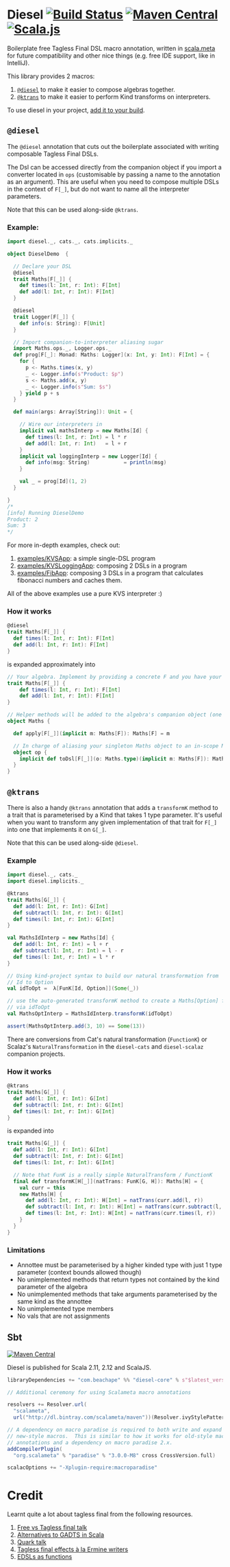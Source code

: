 # Diesel [![Build Status](https://travis-ci.org/lloydmeta/diesel.svg?branch=master)](https://travis-ci.org/lloydmeta/diesel) [![Maven Central](https://maven-badges.herokuapp.com/maven-central/com.beachape/diesel-core_2.11/badge.svg)](https://maven-badges.herokuapp.com/maven-central/com.beachape/diesel-core_2.11) [![Scala.js](https://www.scala-js.org/assets/badges/scalajs-0.6.15.svg)](https://www.scala-js.org)

Boilerplate free Tagless Final DSL macro annotation, written in [scala.meta](http://scalameta.org/) for future compatibility and other nice things (e.g. free IDE support, like in IntelliJ).

This library provides 2 macros:

  1. [`@diesel`](#diesel) to make it easier to compose algebras together.
  2. [`@ktrans`](#ktrans) to make it easier to perform Kind transforms on interpreters.
  
To use diesel in your project, [add it to your build](#sbt). 

## `@diesel`

The `@diesel` annotation that cuts out the boilerplate associated with writing composable Tagless Final DSLs.

The Dsl can be accessed directly from the companion object if you import a converter located in `ops`
(customisable by passing a name to the annotation as an argument). This are useful when you need to compose multiple DSLs in the context of `F[_]`, but do not want to name all the interpreter parameters.

Note that this can be used along-side `@ktrans`.

### Example:

```scala
import diesel._, cats._, cats.implicits._

object DieselDemo  {

  // Declare your DSL
  @diesel
  trait Maths[F[_]] {
    def times(l: Int, r: Int): F[Int]
    def add(l: Int, r: Int): F[Int]
  }

  @diesel
  trait Logger[F[_]] {
    def info(s: String): F[Unit]
  }

  // Import companion-to-interpreter aliasing sugar
  import Maths.ops._, Logger.ops._
  def prog[F[_]: Monad: Maths: Logger](x: Int, y: Int): F[Int] = {
    for {
      p <- Maths.times(x, y)
      _ <- Logger.info(s"Product: $p")
      s <- Maths.add(x, y)
      _ <- Logger.info(s"Sum: $s")
    } yield p + s
  }

  def main(args: Array[String]): Unit = {

    // Wire our interpreters in
    implicit val mathsInterp = new Maths[Id] {
      def times(l: Int, r: Int) = l * r
      def add(l: Int, r: Int)   = l + r
    }
    implicit val loggingInterp = new Logger[Id] {
      def info(msg: String)           = println(msg)
    }

    val _ = prog[Id](1, 2)
  }

}
/*
[info] Running DieselDemo
Product: 2
Sum: 3
*/
```

For more in-depth examples, check out:

  1. [examples/KVSApp](https://github.com/lloydmeta/diesel/blob/master/examples/src/main/scala/KVSApp.scala): a simple single-DSL program
  2. [examples/KVSLoggingApp](https://github.com/lloydmeta/diesel/blob/master/examples/src/main/scala/KVSLoggingApp.scala): composing 2 DSLs in a program
  3. [examples/FibApp](https://github.com/lloydmeta/diesel/blob/master/examples/src/main/scala/FibApp.scala): composing 3 DSLs in a program that calculates fibonacci numbers and caches them.

All of the above examples use a pure KVS interpreter :)

### How it works

```scala
@diesel
trait Maths[F[_]] {
  def times(l: Int, r: Int): F[Int]
  def add(l: Int, r: Int): F[Int]
}
```

is expanded approximately into

```scala
// Your algebra. Implement by providing a concrete F and you have your interpreter
trait Maths[F[_]] {
    def times(l: Int, r: Int): F[Int]
    def add(l: Int, r: Int): F[Int]
}

// Helper methods will be added to the algebra's companion object (one will be created if there isn't one yet)
object Maths {

  def apply[F[_]](implicit m: Maths[F]): Maths[F] = m

  // In charge of aliasing your singleton Maths object to an in-scope Maths[F] :)
  object op {
    implicit def toDsl[F[_]](o: Maths.type)(implicit m: Maths[F]): Maths[F] = m
  }
}

```


## `@ktrans`

There is also a handy `@ktrans` annotation that adds a `transformK` method to a trait that is parameterised by a Kind that
takes 1 type parameter. It's useful when you want to transform any given implementation of that trait for `F[_]` into one
 that implements it on `G[_]`.
 
Note that this can be used along-side `@diesel`.

### Example

```scala
import diesel._, cats._
import diesel.implicits._

@ktrans
trait Maths[G[_]] {
  def add(l: Int, r: Int): G[Int]
  def subtract(l: Int, r: Int): G[Int]
  def times(l: Int, r: Int): G[Int]
}

val MathsIdInterp = new Maths[Id] {
  def add(l: Int, r: Int) = l + r
  def subtract(l: Int, r: Int) = l - r
  def times(l: Int, r: Int) = l * r
}

// Using kind-project syntax to build our natural transformation from
// Id to Option
val idToOpt =  λ[FunK[Id, Option]](Some(_))

// use the auto-generated transformK method to create a Maths[Option] from Maths[Id]
// via idToOpt
val MathsOptInterp = MathsIdInterp.transformK(idToOpt)

assert(MathsOptInterp.add(3, 10) == Some(13))
```

There are conversions from Cat's natural transformation (`FunctionK`) or Scalaz's `NaturalTransformation` in the
`diesel-cats` and `diesel-scalaz` companion projects.

### How it works

```scala
@ktrans
trait Maths[G[_]] {
  def add(l: Int, r: Int): G[Int]
  def subtract(l: Int, r: Int): G[Int]
  def times(l: Int, r: Int): G[Int]
}
```

is expanded into

```scala
trait Maths[G[_]] {
  def add(l: Int, r: Int): G[Int]
  def subtract(l: Int, r: Int): G[Int]
  def times(l: Int, r: Int): G[Int]

  // Note that FunK is a really simple NaturalTransform / FunctionK
  final def transformK[H[_]](natTrans: FunK[G, H]): Maths[H] = {
    val curr = this
    new Maths[H] {
      def add(l: Int, r: Int): H[Int] = natTrans(curr.add(l, r))
      def subtract(l: Int, r: Int): H[Int] = natTrans(curr.subtract(l, r))
      def times(l: Int, r: Int): H[Int] = natTrans(curr.times(l, r))
    }
  }
}
```

### Limitations

  - Annottee must be parameterised by a higher kinded type with just 1 type parameter (context bounds allowed though)
  - No unimplemented methods that return types not contained by the kind parameter of the algebra
  - No unimplemented methods that take arguments parameterised by the same kind as the annottee
  - No unimplemented type members
  - No vals that are not assignments

## Sbt

[![Maven Central](https://maven-badges.herokuapp.com/maven-central/com.beachape/diesel-core_2.11/badge.svg)](https://maven-badges.herokuapp.com/maven-central/com.beachape/diesel-core_2.11)

Diesel is published for Scala 2.11, 2.12 and ScalaJS.

```scala
libraryDependencies += "com.beachape" %% "diesel-core" % s"$latest_version" % Compile

// Additional ceremony for using Scalameta macro annotations

resolvers += Resolver.url(
  "scalameta",
  url("http://dl.bintray.com/scalameta/maven"))(Resolver.ivyStylePatterns)

// A dependency on macro paradise is required to both write and expand
// new-style macros.  This is similar to how it works for old-style macro
// annotations and a dependency on macro paradise 2.x.
addCompilerPlugin(
  "org.scalameta" % "paradise" % "3.0.0-M8" cross CrossVersion.full)

scalacOptions += "-Xplugin-require:macroparadise"

```

# Credit

Learnt quite a lot about tagless final from the following resources.

1. [Free vs Tagless final talk](https://github.com/cb372/free-vs-tagless-final)
2. [Alternatives to GADTS in Scala](https://pchiusano.github.io/2014-05-20/scala-gadts.html)
3. [Quark talk](https://www.slideshare.net/jdegoes/quark-a-purelyfunctional-scala-dsl-for-data-processing-analytics)
4. [Tagless final effects à la Ermine writers](https://failex.blogspot.jp/2016/12/tagless-final-effects-la-ermine-writers.html)
5. [EDSLs as functions](http://typelevel.org/blog/2016/10/26/edsls-part-2.html)

